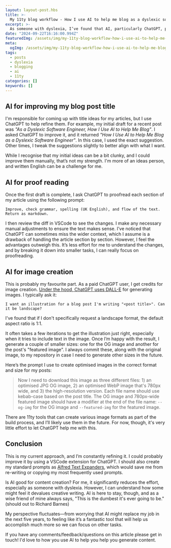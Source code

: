```yaml
---
layout: layout-post.hbs
title: >-
  My 11ty blog workflow - How I use AI to help me blog as a dyslexic software engineer
excerpt: >-
  As someone with dyslexia, I’ve found that AI, particularly ChatGPT, plays a crucial role in my content creation process. From refining my blog post titles and proofreading drafts to generating illustrations with DALL-E, AI significantly reduces both the effort and stress involved in writing for me. Though it’s not without its limitations, like missing broader context in sections, the benefits far outweigh the drawbacks. AI has already become an invaluable tool that allows me to focus on creativity while handling the technical details.
date: "2024-09-22T16:16:00.994Z"
featuredImg: /assets/img/my-11ty-blog-workflow-how-i-use-ai-to-help-me-blog-as-a-dyslexic-software-engineer--featured-img.webp
meta:
  ogImg: /assets/img/my-11ty-blog-workflow-how-i-use-ai-to-help-me-blog-as-a-dyslexic-software-engineer--og-img.jpg
tags:
  - posts
  - dyslexia
  - blogging
  - ai
  - 11ty
categories: []
keywords: []
---
```


## AI for improving my blog post title
I'm responsible for coming up with title ideas for my articles, but I use ChatGPT to help refine them. For example, my initial draft for a recent post was _"As a Dyslexic Software Engineer, How I Use AI to Help Me Blog"_. I asked ChatGPT to improve it, and it returned _"How I Use AI to Help Me Blog as a Dyslexic Software Engineer"_. In this case, I used the exact suggestion. Other times, I tweak the suggestions slightly to better align with what I want.

While I recognise that my initial ideas can be a bit clunky, and I could improve them manually, that’s not my strength. I'm more of an ideas person, and written English can be a challenge for me.



## AI for proof reading
Once the first draft is complete, I ask ChatGPT to proofread each section of my article using the following prompt: 

`Improve, check grammar, spelling (UK English), and flow of the text. Return as markdown.`

I then review the diff in VSCode to see the changes. I make any necessary manual adjustments to ensure the text makes sense. I’ve noticed that ChatGPT can sometimes miss the wider context, which I assume is a drawback of handling the article section by section. However, I feel the advantages outweigh this. It’s less effort for me to understand the changes, and by breaking it down into smaller tasks, I can really focus on proofreading.



## AI for image creation
This is probably my favourite part. As a paid ChatGPT user, I get credits for image creation. [Under the hood, ChatGPT uses DALL-E](https://help.openai.com/en/articles/8932459-dall-e-in-chatgpt) for generating images. I typically ask it: 

`I want an illustration for a blog post I'm writing "<post title>". Can it be landscape?`

I've found that if I don't specifically request a landscape format, the default aspect ratio is 1:1.

It often takes a few iterations to get the illustration just right, especially when it tries to include text in the image. Once I’m happy with the result, I generate a couple of smaller sizes: one for the OG image and another for the post's "featured image". I always commit these, along with the original image, to my repository in case I need to generate other sizes in the future.

Here’s the prompt I use to create optimised images in the correct format and size for my posts:

> Now I need to download this image as three different files: 1) an optimised JPG OG image, 2) an optimised WebP image that's 780px wide, and 3) the high-resolution version. Each file name should use kebab-case based on the post title. The OG image and 780px-wide featured image should have a modifier at the end of the file name: `--og-img` for the OG image and `--featured-img` for the featured image.

There are 11ty tools that can create various image formats as part of the build process, and I’ll likely use them in the future. For now, though, it's very little effort to let ChatGPT help me with this.


## Conclusion
This is my current approach, and I’m constantly refining it. I could probably improve it by using a VSCode extension for ChatGPT. I should also create my standard prompts as [Alfred Text Expanders](https://www.alfredapp.com/help/features/snippets/), which would save me from re-writing or copying my most frequently used prompts.

Is AI good for content creation? For me, it significantly reduces the effort, especially as someone with dyslexia. However, I can understand how some might feel it devalues creative writing. AI is here to stay, though, and as a wise friend of mine always says, "This is the dumbest it's ever going to be." (should out to Richard Barnes)

My perspective fluctuates—from worrying that AI might replace my job in the next five years, to feeling like it’s a fantastic tool that will help us accomplish much more so we can focus on other tasks.

If you have any comments/feedback/questions on this article please get in touch! I'd love to how you use AI to help you help you generate content.